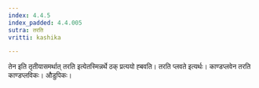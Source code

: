 ```yaml
---
index: 4.4.5
index_padded: 4.4.005
sutra: तरति
vritti: kashika

---
```

तेन इति तृतीयासमर्थात् तरति इत्येतस्मिन्नर्थे ठक् प्रत्ययो ह्बवति। तरति प्लवते इत्यर्थः। काण्डप्लवेन तरति काण्डप्लविकः। औडुपिकः।